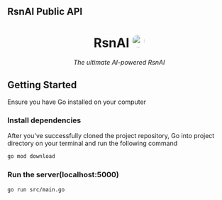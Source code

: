 ## RsnAI Public API

<h1 align="center"><b>RsnAI</b> <img src="https://i.ibb.co/0J89TrT/rsn-bot-1.png" width="28" style="border-radius: 50%; margin-bottom: -5px"></h1>
<p align="center"><i>The ultimate AI-powered RsnAI</i></p>

## Getting Started
Ensure you have Go installed on your computer

### Install dependencies
After you've successfully cloned the project repository, Go into project directory on your terminal and run the following command

```bash
go mod download
```

### Run the server(localhost:5000)

```bash
go run src/main.go
```